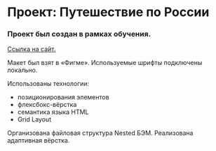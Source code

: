 # Проект: Путешествие по России

### Проект был создан в рамках обучения.

[Ссылка на сайт.](https://innasof.github.io/russian-travel/)

Макет был взят в «Фигме». 
Используемые шрифты подключены локально.

 Использованы технологии:
- позиционирования элементов 
- флексбокс-вёрстка
- семантика языка HTML
- Grid Layout

Организована файловая структура Nested БЭМ.
Реализована адаптивная вёрстка.
